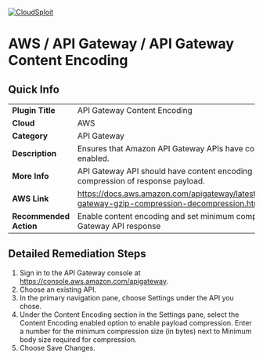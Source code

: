 [![CloudSploit](https://cloudsploit.com/img/logo-new-big-text-100.png "CloudSploit")](https://cloudsploit.com)

# AWS / API Gateway / API Gateway Content Encoding

## Quick Info

| | |
|-|-|
| **Plugin Title** | API Gateway Content Encoding |
| **Cloud** | AWS |
| **Category** | API Gateway |
| **Description** | Ensures that Amazon API Gateway APIs have content encoding enabled. |
| **More Info** | API Gateway API should have content encoding enabled to enable compression of response payload. |
| **AWS Link** | https://docs.aws.amazon.com/apigateway/latest/developerguide/api-gateway-gzip-compression-decompression.html |
| **Recommended Action** | Enable content encoding and set minimum compression size of API Gateway API response |

## Detailed Remediation Steps
1. Sign in to the API Gateway console at https://console.aws.amazon.com/apigateway. </br>
2. Choose an existing API. </br>
3. In the primary navigation pane, choose Settings under the API you chose. </br>
4. Under the Content Encoding section in the Settings pane, select the Content Encoding enabled option to enable payload compression. Enter a number for the minimum compression size (in bytes) next to Minimum body size required for compression. </br>
5. Choose Save Changes.</br>